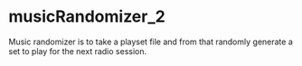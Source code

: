 # musicRandomizer_2
Music randomizer is to take a playset file and from that randomly generate a set to play for the next radio session.
